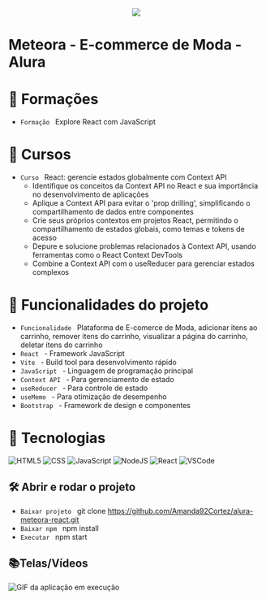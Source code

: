 <p align="center">
   <img src="http://img.shields.io/static/v1?label=STATUS&message=EM_ANDAMENTO&color=RED&style=for-the-badge" #vitrinedev/>
</p>

<h1>Meteora - E-commerce de Moda - Alura</h1>

# :pushpin: Formações
- `Formação ` Explore React com JavaScript

# :pushpin: Cursos
- `Curso ` React: gerencie estados globalmente com Context API
   - Identifique os conceitos da Context API no React e sua importância no desenvolvimento de aplicações
   - Aplique a Context API para evitar o 'prop drilling', simplificando o compartilhamento de dados entre componentes
   - Crie seus próprios contextos em projetos React, permitindo o compartilhamento de estados globais, como temas e tokens de acesso
   - Depure e solucione problemas relacionados à Context API, usando ferramentas como o React Context DevTools
   - Combine a Context API com o useReducer para gerenciar estados complexos

# :hammer: Funcionalidades do projeto
- `Funcionalidade ` Plataforma de E-comerce de Moda, adicionar itens ao carrinho, remover itens do carrinho, visualizar a página do carrinho, deletar itens do carrinho
- `React ` - Framework JavaScript
- `Vite ` - Build tool para desenvolvimento rápido
- `JavaScript ` - Linguagem de programação principal
- `Context API ` - Para gerenciamento de estado
- `useReducer ` - Para controle de estado
- `useMemo ` - Para otimização de desempenho
- `Bootstrap ` - Framework de design e componentes

# :bookmark_tabs: Tecnologias
![HTML5](https://img.shields.io/badge/HTML-e06b12?style=for-the-badge&logo=html5&logoColor=white)
![CSS](https://img.shields.io/badge/CSS-1283e0?&style=for-the-badge&logo=css3&logoColor=white)
![JavaScript](https://img.shields.io/badge/JavaScript-F7DF1E?style=for-the-badge&logo=javascript&logoColor=414141)
![NodeJS](https://img.shields.io/badge/Node.js-43853D?style=for-the-badge&logo=node.js&logoColor=white)
![React](https://img.shields.io/badge/React-414141?style=for-the-badge&logo=react&logoColor=61DAFB)
![VSCode](https://img.shields.io/badge/-VSCode-007ACC?style=for-the-badge&logo=visual-studio-code&logoColor=white)


## 🛠️ Abrir e rodar o projeto
- `Baixar projeto ` git clone https://github.com/Amanda92Cortez/alura-meteora-react.git
- `Baixar npm ` npm install
- `Executar ` npm start

## 📚Telas/Vídeos
![GIF da aplicação em execução](meteora-app.gif)
